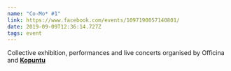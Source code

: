 ```yaml
---
name: "Co-Mo* #1"
link: https://www.facebook.com/events/1097190057140801/
date: 2019-09-09T12:36:14.727Z
tags: event
---
```

Collective exhibition, performances and live concerts organised by Officina and **[Kopuntu](http://kopuntu.org/)**
